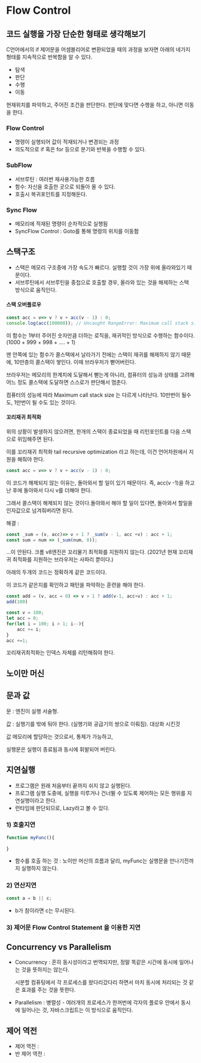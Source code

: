 # Flow Control



## 코드 실행을 가장 단순한 형태로 생각해보기

C언어에서의 if 제어문을 어셈블리어로 변환되었을 때의 과정을 보자면 아래의 네가지 형태를 지속적으로 반복함을 알 수 있다. 

- 탐색
- 판단
- 수행
- 이동

현재위치를 파악하고, 주어진 조건을 판단한다. 판단에 맞다면 수행을 하고, 아니면 이동을 한다.



### Flow Control

- 명령이 실행되어 값이 적재되거나 변경되는 과정
- 의도적으로 if 혹은 for 등으로 분기와 반복을 수행할 수 있다. 



### SubFlow

- 서브루틴 : 여러번 재사용가능한 흐름
- 함수: 자신을 호출한 곳으로 되돌아 올 수 있다. 
- 호출시 복귀포인트를 지정해둔다.



### Sync Flow 

- 메모리에 적재된 명령이 순차적으로 실행됨
- SyncFlow Control : Goto를 통해 명령의 위치를 이동함





## 스택구조

- 스택은 메모리 구조중에 가장 속도가 빠르다. 실행할 것이 가장 위에 올라와있기 때문이다. 
- 서브루틴에서 서브루틴을 중첩으로 호출할 경우, 올라와 있는 것을 해제하는 스택 방식으로 움직인다. 



#### 스택 오버플로우

```javascript
const acc = v=> v ? v + acc(v - 1) : 0;
console.log(acc(100000)); // Uncaught RangeError: Maximum call stack size exceeded
```

이 함수는 1부터 주어진 숫자만큼 더하는 로직을, 재귀적인 방식으로 수행하는 함수이다. (1000 + 999 + 998 + .... + 1)

맨 안쪽에 있는 함수가 콜스택에서 날라가기 전에는 스택이 재귀를 해제하지 않기 때문에, 10만층의 콜스택이 쌓인다. 이때 브라우저가 뻗어버린다. 

브라우저는 메모리의 한계치에 도달해서 뻗는게 아니라, 컴퓨터의 성능과 상태를 고려해 어느 정도 콜스택에 도달하면 스스로가 판단해서 멈춘다. 

컴퓨터의 성능에 따라 Maximum call stack size 는 다르게 나타난다. 10만번이 될수도, 1만번이 될 수도 있는 것이다.



#### 꼬리재귀 최적화

위의 상황이 발생하지 않으려면, 한개의 스택이 종료되었을 때 리턴포인트를 다음 스택으로 위임해주면 된다. 

이를 꼬리재귀 최적화 tail recursive optimization 라고 하는데, 이건 언어차원에서 지원을 해줘야 한다. 



```javascript
const acc = v=> v ? v + acc(v - 1) : 0;
```

이 코드가 해제되지 않는 이유는, 돌아와서 할 일이 있기 때문이다. 즉, acc(v -1)을 하고 난 후에 돌아와서 다시 v를 더해야 한다. 

그래서 콜스택이 해제되지 않는 것이다.돌아와서 해야 할 일이 있다면, 돌아와서 할일을 인자값으로 넘겨줘버리면 된다. 



해결 : 

```javascript
const _sum = (v, acc)=> v > 1 ? _sum(v - 1, acc +v) : acc + 1;
const sum = num => (_sum(num, 0));
```

...이 안된다. 크롬 v8엔진은 꼬리물기 최적화를 지원하지 않는다. (2021년 현재 꼬리재귀 최적화를 지원하는 브라우저는 사파리 뿐이다.)



아래의 두개의 코드는 정확하게 같은 코드이다. 

이 코드가 같은지를 확인하고 패턴을 파악하는 훈련을 해야 한다.

```javascript
const add = (v, acc = 0) => v > 1 ? add(v-1, acc+v) : acc + 1;
add(100)
```

```javascript
const v = 100;
let acc = 0;
for(let i = 100; i > 1; i--){
    acc += i;
}
acc +=1;
```



꼬리재귀최적화는 인덱스 자체를 리턴해줘야 한다. 





## 노이만 머신



## 문과 값 

문 : 엔진이 실행 서술형. 

값 : 실행기를 밖에 둬야 한다. (실행기와 공급기의 쌍으로 이뤄짐). 대상화 시킨것



값 메모리에 할당하는 것으로서, 통제가 가능하고,

실행문은 실행이 종료됨과 동시에 휘발되어 버린다. 



## 지연실행

- 프로그램은 원래 처음부터 끝까지 쉬지 않고 실행된다. 
- 프로그램 실행 도중에, 실행을 미루거나 건너뛸 수 있도록 제어하는 모든 행위를 지연실행이라고 한다. 
- 런타임에 판단되므로,  Lazy라고 볼 수 있다. 





### 1) 호출지연

```javascript
function myFunc(){
    
}
```

- 함수를 호출 하는 것 : 노이만 머신의 흐름과 달리, myFunc는 실행문을 만나기전까지 실행하지 않는다.



### 2) 연산지연

```javascript
const a = b || c;
```

- b가 참이라면 c는 무시된다. 



### 3) 제어문 Flow Control Statement 을 이용한 지연







## Concurrency vs Parallelism

- Concurrency  : 흔히 동시성이라고 번역되지만, 정말 똑같은 시간에 동시에 일어나는 것을 뜻하지는 않는다.

  시분할 컴퓨팅에서 각 프로세스를 왔다리갔다리 하면서 마치 동시에 처리되는 것 같은 효과를 주는 것을 뜻한다.

- Parallelism : 병렬성 - 여러개의 프로세스가 한꺼번에 각자의 플로우 안에서 동시에 일어나는 것, 자바스크립트는 이 방식으로 움직인다.



## 제어 역전

- 제어 역전 : 
- 반 제어 역전 : 

